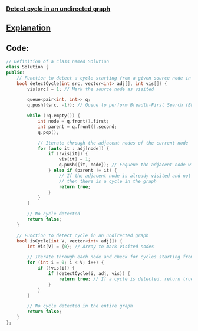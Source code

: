 ### [Detect cycle in an undirected graph](https://www.geeksforgeeks.org/problems/detect-cycle-in-an-undirected-graph/1?utm_source=youtube&utm_medium=collab_striver_ytdescription&utm_campaign=detect-cycle-in-an-undirected-graph)

## [Explanation](https://takeuforward.org/data-structure/detect-cycle-in-an-undirected-graph-using-bfs/)

## Code:
```cpp
// Definition of a class named Solution
class Solution {
public:
    // Function to detect a cycle starting from a given source node in an undirected graph
    bool detectCycle(int src, vector<int> adj[], int vis[]) {
        vis[src] = 1; // Mark the source node as visited

        queue<pair<int, int>> q;
        q.push({src, -1}); // Queue to perform Breadth-First Search (BFS), -1 denotes no parent initially

        while (!q.empty()) {
            int node = q.front().first;
            int parent = q.front().second;
            q.pop();

            // Iterate through the adjacent nodes of the current node
            for (auto it : adj[node]) {
                if (!vis[it]) {
                    vis[it] = 1;
                    q.push({it, node}); // Enqueue the adjacent node with the current node as its parent
                } else if (parent != it) {
                    // If the adjacent node is already visited and not the parent of the current node,
                    // then there is a cycle in the graph
                    return true;
                }
            }
        }

        // No cycle detected
        return false;
    }

    // Function to detect cycle in an undirected graph
    bool isCycle(int V, vector<int> adj[]) {
        int vis[V] = {0}; // Array to mark visited nodes

        // Iterate through each node and check for cycles starting from that node
        for (int i = 0; i < V; i++) {
            if (!vis[i]) {
                if (detectCycle(i, adj, vis)) {
                    return true; // If a cycle is detected, return true
                }
            }
        }

        // No cycle detected in the entire graph
        return false;
    }
};
```

